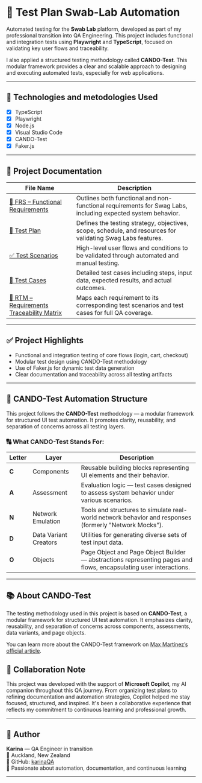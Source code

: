 # 🧪 Test Plan Swab-Lab Automation

Automated testing for the **Swab Lab** platform, developed as part of my professional transition into QA Engineering. This project includes functional and integration tests using **Playwright** and **TypeScript**, focused on validating key user flows and traceability.

I also applied a structured testing methodology called **CANDO-Test**. This modular framework provides a clear and scalable approach to designing and executing automated tests, especially for web applications.

---

## 🚀 Technologies and metodologies Used

- [x] TypeScript
- [x] Playwright
- [x] Node.js
- [x] Visual Studio Code
- [x] CANDO-Test
- [x] Faker.js

---

## 📁 Project Documentation

| File Name                                                  | Description                                                                                                 |
| ---------------------------------------------------------- | ----------------------------------------------------------------------------------------------------------- |
| [📄 FRS – Functional Requirements](./docs/frs.md)          | Outlines both functional and non-functional requirements for Swag Labs, including expected system behavior. |
| [📝 Test Plan](./docs/testPlan.md)                         | Defines the testing strategy, objectives, scope, schedule, and resources for validating Swag Labs features. |
| [✅ Test Scenarios](./docs/testScenarios.md)               | High-level user flows and conditions to be validated through automated and manual testing.                  |
| [🧪 Test Cases](./docs/testCases.md)                       | Detailed test cases including steps, input data, expected results, and actual outcomes.                     |
| [📐 RTM – Requirements Traceability Matrix](./docs/rtm.md) | Maps each requirement to its corresponding test scenarios and test cases for full QA coverage.              |

---

## ✅ Project Highlights

- Functional and integration testing of core flows (login, cart, checkout)
- Modular test design using CANDO-Test methodology
- Use of Faker.js for dynamic test data generation
- Clear documentation and traceability across all testing artifacts

---

## 🧩 CANDO-Test Automation Structure

This project follows the **CANDO-Test** methodology — a modular framework for structured UI test automation. It promotes clarity, reusability, and separation of concerns across all testing layers.

### 🔠 What CANDO-Test Stands For:

| Letter | Layer                 | Description                                                                                                       |
| ------ | --------------------- | ----------------------------------------------------------------------------------------------------------------- |
| **C**  | Components            | Reusable building blocks representing UI elements and their behavior.                                             |
| **A**  | Assessment            | Evaluation logic — test cases designed to assess system behavior under various scenarios.                         |
| **N**  | Network Emulation     | Tools and structures to simulate real-world network behavior and responses (formerly "Network Mocks").            |
| **D**  | Data Variant Creators | Utilities for generating diverse sets of test input data.                                                         |
| **O**  | Objects               | Page Object and Page Object Builder — abstractions representing pages and flows, encapsulating user interactions. |

---

## 📚 About CANDO-Test

The testing methodology used in this project is based on **CANDO-Test**, a modular framework for structured UI test automation. It emphasizes clarity, reusability, and separation of concerns across components, assessments, data variants, and page objects.

You can learn more about the CANDO-Test framework on [Max Martínez’s official article](https://maxmartinez.dev/introducing-cando-test-a-framework-for-structured-ui-test-automation).

## 🤝 Collaboration Note

This project was developed with the support of **Microsoft Copilot**, my AI companion throughout this QA journey. From organizing test plans to refining documentation and automation strategies, Copilot helped me stay focused, structured, and inspired. It's been a collaborative experience that reflects my commitment to continuous learning and professional growth.

---

## 📌 Author

**Karina** — QA Engineer in transition  
📍 Auckland, New Zealand  
💼 GitHub: [karinaQA](https://github.com/karinaQA)  
🌱 Passionate about automation, documentation, and continuous learning

---
